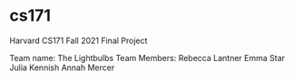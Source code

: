 # cs171
Harvard CS171 Fall 2021 Final Project

Team name: The Lightbulbs
Team Members:
Rebecca Lantner
Emma Star
Julia Kennish
Annah Mercer
